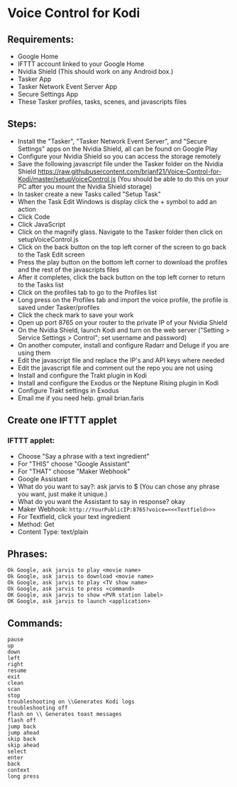 # Voice Control for Kodi
## Requirements:
- Google Home
- IFTTT account linked to your Google Home
- Nvidia Shield (This should work on any Android box.)
- Tasker App
- Tasker Network Event Server App
- Secure Settings App
- These Tasker profiles, tasks, scenes, and javascripts files

## Steps:
 - Install the "Tasker", "Tasker Network Event Server", and "Secure Settings" apps on the Nvidia Shield, all can be found on Google Play
 - Configure your Nvidia Shield so you can access the storage remotely
 - Save the following javascript file under the Tasker folder on the Nvidia Shield https://raw.githubusercontent.com/brianf21/Voice-Control-for-Kodi/master/setupVoiceControl.js  (You should be able to do this on your PC after you mount the Nvidia Shield storage)
 - In tasker create a new Tasks called "Setup Task"
 - When the Task Edit Windows is display click the + symbol to add an action
 - Click Code
 - Click JavaScript
 - Click on the magnify glass. Navigate to the Tasker folder then click on setupVoiceControl.js
 - Click on the back button on the top left corner of the screen to go back to the Task Edit screen
 - Press the play button on the bottom left corner to download the profiles and the rest of the javascripts files
 - After it completes, click the back button on the top left corner to return to the Tasks list
 - Click on the profiles tab to go to the Profiles list
 - Long press on the Profiles tab and import the voice profile, the profile is saved under Tasker/profiles
 - Click the check mark to save your work
 - Open up port 8765 on your router to the private IP of your Nvidia Shield
 - On the Nvidia Shield, launch Kodi and turn on the web server ("Setting > Service Settings > Control"; set username and password)
 - On another computer, install and configure Radarr and Deluge if you are using them
 - Edit the javascript file and replace the IP's and API keys where needed
 - Edit the javascript file and comment out the repo you are not using
 - Install and configure the Trakt plugin in Kodi
 - Install and configure the Exodus or the Neptune Rising plugin in Kodi
 - Configure Trakt settings in Exodus
 - Email me if you need help. gmail brian.faris
  
## Create one IFTTT applet
  
### IFTTT applet:
- Choose "Say a phrase with a text ingredient"
- For "THIS" choose "Google Assistant"
- For "THAT" choose "Maker Webhook"
- Google Assistant
- What do you want to say?: ask jarvis to $ (You can chose any phrase you want, just make it unique.)
- What do you want the Assistant to say in response? okay
- Maker Webhook: ```http://YourPublicIP:8765?voice=<<<Textfield>>>```
- For Textfield, click your text ingredient
- Method: Get
- Content Type: text/plain
  
## Phrases:
``` 
Ok Google, ask jarvis to play <movie name>
Ok Google, ask jarvis to download <movie name>
Ok Google, ask jarvis to play <TV show name>
Ok Google, ask jarvis to press <command>
OK Google, ask jarvis to show <PVR station label>
OK Google, ask jarvis to launch <application>
```

## Commands:
```
pause
up
down
left
right
resume
exit
clean
scan
stop
troubleshooting on \\Generates Kodi logs
troubleshooting off
flash on \\ Generates toast messages
flash off
jump back
jump ahead
skip back
skip ahead
select
enter
back
context
long press
```